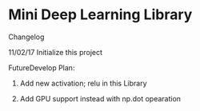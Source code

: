 # Mini Deep Learning Library

Changelog

11/02/17 Initialize this project

FutureDevelop Plan:

1. Add new activation; relu in this Library

2. Add GPU support instead with np.dot opearation
